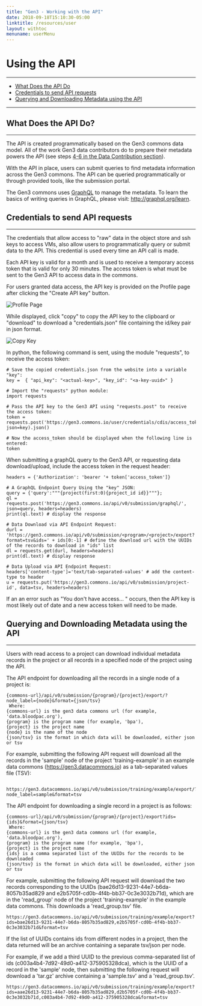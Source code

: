 ```yaml
---
title: "Gen3 - Working with the API"
date: 2018-09-18T15:10:30-05:00
linktitle: /resources/user
layout: withtoc
menuname: userMenu
---
```


# Using the API
* * *

* [What Does the API Do](#what-does-the-api-do)
* [Credentials to send API requests](#credentials-to-send-api-requests)
* [Querying and Downloading Metadata using the API](#querying-and-downloading-metadata-using-the-api)

---


## What Does the API Do?
* * *
The API is created programmatically based on the Gen3 commons data model. All of the work Gen3 data contributors do to prepare their metadata powers the API (see steps [4-6 in the Data Contribution section](/resources/user/submit-data)).

With the API in place, users can submit queries to find metadata information across the Gen3 commons. The API can be queried programmatically or through provided tools, like the submission portal.

The Gen3 commons uses [GraphQL](http://graphql.org/) to manage the metadata. To learn the basics of writing queries in GraphQL, please visit: <http://graphql.org/learn>.

## Credentials to send API requests
* * *
The credentials that allow access to "raw" data in the object store and ssh keys to access VMs, also allow users to programmatically query or submit data to the API. This credential is used every time an API call is made.

Each API key is valid for a month and is used to receive a temporary access token that is valid for only 30 minutes. The access token is what must be sent to the Gen3 API to access data in the commons.

For users granted data access, the API key is provided on the Profile page after clicking the "Create API key" button.

![Profile Page](API_key_profile_page.png)

While displayed, click "copy" to copy the API key to the clipboard or "download" to download a "credentials.json" file containing the id/key pair in json format.

![Copy Key](API_copy_keys.png)

In python, the following command is sent, using the module "requests", to receive the access token:

```
# Save the copied credentials.json from the website into a variable "key":
key =  { "api_key": "<actual-key>", "key_id": "<a-key-uuid>" }

# Import the "requests" python module:
import requests

# Pass the API key to the Gen3 API using "requests.post" to receive the access token:
token = requests.post('https://gen3.commons.io/user/credentials/cdis/access_token', json=key).json()

# Now the access_token should be displayed when the following line is entered:
token

```

When submitting a graphQL query to the Gen3 API, or requesting data download/upload, include the access token in the request header:

```
headers = {'Authorization': 'bearer '+ token['access_token']}

# A GraphQL Endpoint Query Using the "key" JSON:
query = {'query':"""{project(first:0){project_id id}}"""};
ql = requests.post('https://gen3.commons.io/api/v0/submission/graphql/', json=query, headers=headers)
print(ql.text) # display the response

# Data Download via API Endpoint Request:
durl = 'https://gen3.commons.io/api/v0/submission/<program>/<project>/export?format=tsv&ids=' + ids[0:-1] # define the download url with the UUIDs of the records to download in "ids" list
dl = requests.get(durl, headers=headers)
print(dl.text) # display response

# Data Upload via API Endpoint Request:
headers['content-type']='text/tab-separated-values' # add the content-type to header
u = requests.put('https://gen3.commons.io/api/v0/submission/project-id', data=tsv, headers=headers)
```

If an an error such as "You don't have access... " occurs, then the API key is most likely out of date and a new access token will need to be made.





## Querying and Downloading Metadata using the API
* * *
Users with read access to a project can download individual metadata records in the project or all records in a specified node of the project using the API.

The API endpoint for downloading all the records in a single node of a project is:
```
{commons-url}/api/v0/submission/{program}/{project}/export/?node_label={node}&format={json/tsv}
 Where:
{commons-url} is the gen3 data commons url (for example, 'data.bloodpac.org'),
{program} is the program name (for example, 'bpa'),
{project} is the project name
{node} is the name of the node
{json/tsv} is the format in which data will be downloaded, either json or tsv
 ```
For example, submitting the following API request will download all the records in the 'sample' node of the project 'training-example' in an example data commons (https://gen3.datacommons.io) as a tab-separated values file (TSV):
```
 https://gen3.datacommons.io/api/v0/submission/training/example/export/?node_label=sample&format=tsv
```

 The API endpoint for downloading a single record in a project is as follows:
```
{commons-url}/api/v0/submission/{program}/{project}/export?ids={ids}&format={json/tsv}
 Where:
{commons-url} is the gen3 data commons url (for example, 'data.bloodpac.org'),
{program} is the program name (for example, 'bpa'),
{project} is the project name
{ids} is a comma separated list of the UUIDs for the records to be downloaded
{json/tsv} is the format in which data will be downloaded, either json or tsv
 ```

 For example, submitting the following API request will download the two records corresponding to the UUIDs (bae26d13-9231-44e7-b6da-8057b35ad829 and e2b5705f-cd0b-4f4b-bb37-0c3e3032b71d), which are in the 'read_group' node of the project 'training-example' in the example data commons. This downloads a 'read_group.tsv' file.

 ```
 https://gen3.datacommons.io/api/v0/submission/training/example/export?ids=bae26d13-9231-44e7-b6da-8057b35ad829,e2b5705f-cd0b-4f4b-bb37-0c3e3032b71d&format=tsv
```

 If the list of UUIDs contains ids from different nodes in a project, then the data returned will be an archive containing a separate tsv/json per node.

 For example, if we add a third UUID to the previous comma-separated list of ids (c003a4b4-7d92-49d0-a412-375905328dca), which is the UUID of a record in the 'sample' node, then submitting the following request will download a 'tar.gz' archive containing a 'sample.tsv' and a 'read_group.tsv'.

 ```
 https://gen3.datacommons.io/api/v0/submission/training/example/export?ids=aae26d13-9231-44e7-b6da-8057b35ad829,d2b5705f-cd0b-4f4b-bb37-0c3e3032b71d,c003a4b4-7d92-49d0-a412-375905328dca&format=tsv
```
